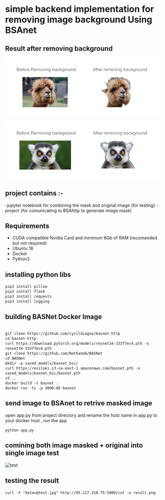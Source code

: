 # simple backend implementation for removing image background Using BSAnet

## Result after removing background 

![img1](img1.png)

![img2](img2.png)

## project contains :- 

-jupyter notebook for combining the mask and original image (for testing)
-project (for comunicating to BSAhttp to generate image mask)


## Requirements
-  CUDA compatible Nvidia Card and minimum 6Gb of RAM (recomanded but not required)
- Ubuntu 18 
- Docker 
- Python3


## installing python libs 

```
pip3 install pillow 
pip3 install flask
pip3 install requests 
pip3 install logging

```

## building BASNet Docker Image 

```

git clone https://github.com/cyrildiagne/basnet-http
cd basnet-http
curl https://download.pytorch.org/models/resnet34-333f7ec4.pth -o resnet34-333f7ec4.pth
git clone https://github.com/NathanUA/BASNet
cd BASNet
mkdir -p saved_models/basnet_bsi/
curl https://evilnei.s3-sa-east-1.amazonaws.com/basnet.pth -o saved_models/basnet_bsi/basnet.pth
cd ..
docker build -t basnet .
docker run -ti -p 3000:80 basnet

```

## send image to BSAnet to retrive masked image 

open app.py from project directory and rename the host name in app.py to your docker host ,
run the app 
```
python app.py

```

## comining both image masked + original into single image test 

![test](mask_remove_tesk/test.ipynb)



## testing the result 
```
curl -F "data=@test.jpg" http://95.217.218.75:5000/cut -o result.png
```















